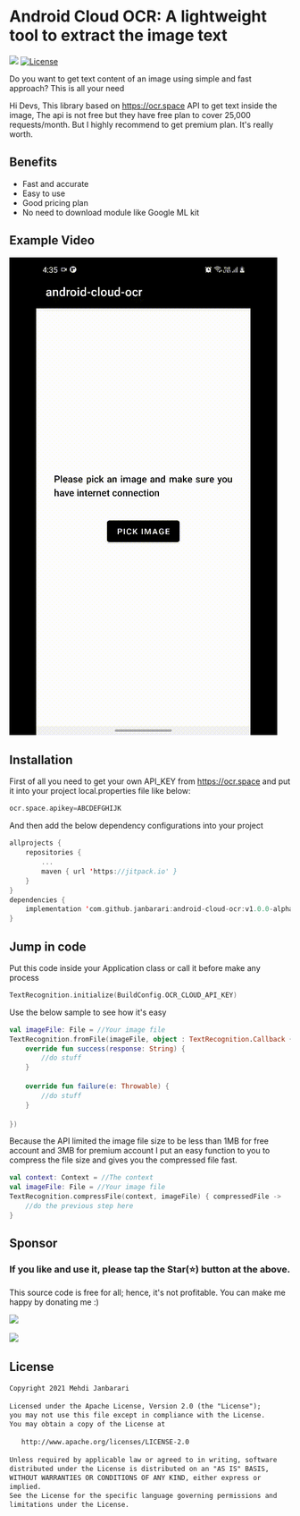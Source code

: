 # Android Cloud OCR: A lightweight tool to extract the image text
[![](https://jitpack.io/v/janbarari/android-cloud-ocr.svg)](https://jitpack.io/#janbarari/android-cloud-ocr)
[![License](http://img.shields.io/badge/License-Apache_v2.0-green.svg?style=flat)](https://github.com/janbarari/kevent)


Do you want to get text content of an image using simple and fast approach? This is all your need

Hi Devs,
This library based on https://ocr.space API to get text inside the image, 
The api is not free but they have free plan to cover 25,000 requests/month. But I highly recommend 
to get premium plan. It's really worth.

Benefits
--------
- Fast and accurate
- Easy to use
- Good pricing plan
- No need to download module like Google ML kit

## Example Video
![](sample.gif)

## Installation
First of all you need to get your own API_KEY from https://ocr.space and put it into your project local.properties file like below:
```groovy
ocr.space.apikey=ABCDEFGHIJK
```
And then add the below dependency configurations into your project
```kotlin
allprojects {
    repositories {
        ...
        maven { url 'https://jitpack.io' }
    }
}
dependencies {
    implementation 'com.github.janbarari:android-cloud-ocr:v1.0.0-alpha'
}
```
## Jump in code
Put this code inside your Application class or call it before make any process
```kotlin
TextRecognition.initialize(BuildConfig.OCR_CLOUD_API_KEY)
```
Use the below sample to see how it's easy
```kotlin
val imageFile: File = //Your image file
TextRecognition.fromFile(imageFile, object : TextRecognition.Callback {
    override fun success(response: String) {
        //do stuff
    }

    override fun failure(e: Throwable) {
        //do stuff
    }

})
```
Because the API limited the image file size to be less than 1MB for free account and 3MB for premium account I put an easy function to you to compress the file size and gives you the compressed file fast.
```kotlin
val context: Context = //The context
val imageFile: File = //Your image file
TextRecognition.compressFile(context, imageFile) { compressedFile ->
    //do the previous step here
}
```

## Sponsor
  ### If you like and use it, please tap the Star(⭐️) button at the above.  
  This source code is free for all; hence, it's not profitable. You can make me happy by donating me :)
  
  [![](https://img.shields.io/badge/Dogecoin-Click%20to%20see%20the%20address%20or%20scan%20the%20QR%20code-yellow.svg?style=flat)](https://blockchair.com/dogecoin/address/DB87foUxetrQRpAbWkrhexZeVtnzwyqhSL)
  
  [![](https://img.shields.io/badge/Bitcoin-Click%20to%20see%20the%20address%20or%20scan%20the%20QR%20code-orange.svg?style=flat)](https://blockchair.com/bitcoin/address/bc1qj30t3hmw0gat3vmwye972ce4sfrc5r5mz0ctr6)
  
## License

    Copyright 2021 Mehdi Janbarari

    Licensed under the Apache License, Version 2.0 (the "License");
    you may not use this file except in compliance with the License.
    You may obtain a copy of the License at

       http://www.apache.org/licenses/LICENSE-2.0

    Unless required by applicable law or agreed to in writing, software
    distributed under the License is distributed on an "AS IS" BASIS,
    WITHOUT WARRANTIES OR CONDITIONS OF ANY KIND, either express or implied.
    See the License for the specific language governing permissions and
    limitations under the License.
    
